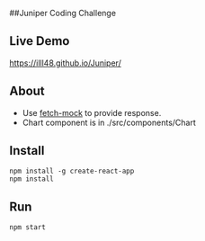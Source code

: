 ##Juniper Coding Challenge

Live Demo
-------------
https://illl48.github.io/Juniper/

About
-------------
* Use [fetch-mock](https://github.com/wheresrhys/fetch-mock) to provide response.
* Chart component is in ./src/components/Chart

Install
-------------
```shell
npm install -g create-react-app
npm install
```

Run
-------------
```shell
npm start
```
